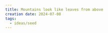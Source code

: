 ```yaml
---
title: Mountains look like leaves from above
creation date: 2024-07-08
tags:
  - ideas/seed
---
```



